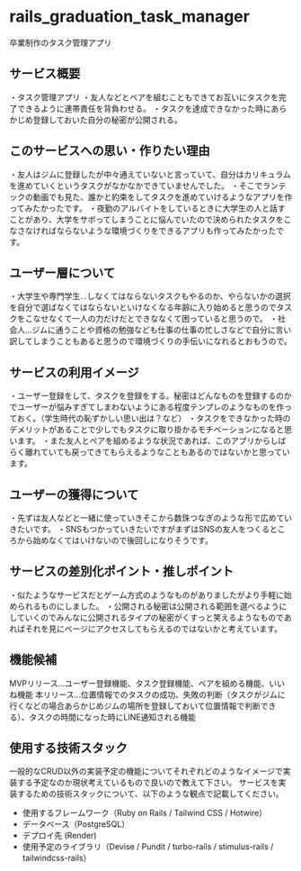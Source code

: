 # rails_graduation_task_manager
卒業制作のタスク管理アプリ
## サービス概要
・タスク管理アプリ
・友人などとペアを組むこともできてお互いにタスクを完了できるように連帯責任を背負わせる。
・タスクを達成できなかった時にあらかじめ登録しておいた自分の秘密が公開される。
## このサービスへの思い・作りたい理由
・友人はジムに登録したが中々通えていないと言っていて、自分はカリキュラムを進めていくというタスクがなかなかできていませんでした。
・そこでランテックの動画でも見た、誰かと約束をしてタスクを進めていけるようなアプリを作ってみたかったです。
・夜勤のアルバイトをしているときに大学生の人と話すことがあり、大学をサボってしまうことに悩んでいたので決められたタスクをこなさなければならないような環境づくりをできるアプリも作ってみたかったです。
## ユーザー層について
・大学生や専門学生...しなくてはならないタスクもやるのか、やらないかの選択を自分で選ばなくてはならないといけなくなる年齢に入り始めると思うのでタスクをこなせなくて一人の力だけだとできななくて困っていると思うので。
・社会人...ジムに通うことや資格の勉強なども仕事の仕事の忙しさなどで自分に言い訳してしまうこともあると思うので環境づくりの手伝いになれるとおもうので。

## サービスの利用イメージ
・ユーザー登録をして、タスクを登録をする。秘密はどんなものを登録するのかでユーザーが悩みすぎてしまわないようにある程度テンプレのようなものを作っておく。（学生時代の恥ずかしい思い出は？など）
・タスクをできなかった時のデメリットがあることで少しでもタスクに取り掛かるモチベーションになると思います。
・また友人とペアを組めるような状況であれば、このアプリからしばらく離れていても戻ってきてもらえるようなこともあるのではないかと思っています。

## ユーザーの獲得について
・先ずは友人などと一緒に使っていきそこから数珠つなぎのような形で広めていきたいです。
・SNSもつかっていきたいですがまずはSNSの友人をつくるところから始めなくてはいけないので後回しになりそうです。
## サービスの差別化ポイント・推しポイント
・似たようなサービスだとゲーム方式のようなものがありましたがより手軽に始められるものにしました。
・公開される秘密は公開される範囲を選べるようにしていくのでみんなに公開されるタイプの秘密がくすっと笑えるようなものであればそれを見にページにアクセスしてもらえるのではないかと考えています。

## 機能候補
MVPリリース...ユーザー登録機能、タスク登録機能、ペアを組める機能、いいね機能
本リリース...位置情報でのタスクの成功、失敗の判断（タスクがジムに行くなどの場合あらかじめジムの場所を登録しておいて位置情報で判断できる）、タスクの時間になった時にLINE通知される機能

## 使用する技術スタック
一般的なCRUD以外の実装予定の機能についてそれぞれどのようなイメージで実装する予定なのか現状考えているもので良いので教えて下さい。
サービスを実装するための技術スタックについて、以下のような観点で記載してください。
- 使用するフレームワーク（Ruby on Rails / Tailwind CSS / Hotwire）
- データベース（PostgreSQL）
- デプロイ先 (Render)
- 使用予定のライブラリ（Devise / Pundit / turbo-rails / stimulus-rails / tailwindcss-rails）